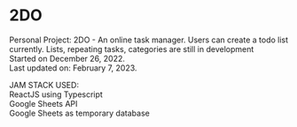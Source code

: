 # 2DO
Personal Project: 2DO - An online task manager. Users can create a todo list currently. Lists, repeating tasks, categories are still in development <br />
Started on December 26, 2022. <br />
Last updated on: February 7, 2023. <br />

JAM STACK USED: <br />
ReactJS using Typescript <br />
Google Sheets API <br />
Google Sheets as temporary database <br />

